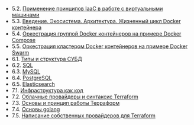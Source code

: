 - 5.2. [Применение принципов IaaC в работе с виртуальными машинами](05-virt-02-iaac/README.md)
- 5.3. [Введение. Экосистема. Архитектура. Жизненный цикл Docker контейнера](05-virt-03-docker/README.md)
- 5.4. [Оркестрация группой Docker контейнеров на примере Docker Compose](05-virt-04-docker-compose/README.md)
- 5.5. [Оркестрация кластером Docker контейнеров на примере Docker Swarm](05-virt-05-docker-swarm/README.md)
- 6.1. [Типы и структура СУБД](06-db-01-basics/README.md)
- 6.2. [SQL](06-db-02-sql/REAME.md)
- 6.3. [MySQL](./06-db-03-mysql/README.md)
- 6.4. [PostgreSQL](06-db-04-postgresql/README.md)
- 6.5. [Elasticsearch](06-db-05-elasticsearch/README.md)
- 7.1. [Инфраструктура как код](07-terraform-01-intro/README.md)
- 7.2. [Облачные провайдеры и синтаксис Terraform](07-terraform-02-syntax/README.md)
- 7.3. [Основы и принцип работы Терраформ](07-terraform-03-basic/README.md)
- 7.4. [Основы golang](07-terraform-05-golang/README.md)
- 7.5. [Написание собственных провайдеров для Terraform](07-terraform-06-providers/README.md)